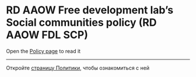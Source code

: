 # RD AAOW Free development lab’s Social communities policy (RD AAOW FDL SCP)

Open the [Policy page](https://adslbarxatov.github.io/SCP) to read it

---

Откройте [страницу Политики](https://adslbarxatov.github.io/SCP/ru), чтобы ознакомиться с ней
